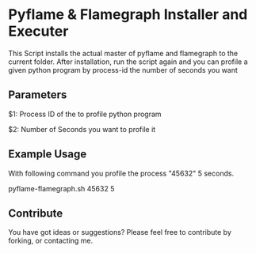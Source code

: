 # Pyflame & Flamegraph Installer and Executer
This Script installs the actual master of pyflame and flamegraph to the current folder.
After installation, run the script again and you can profile a given python program by process-id the number of seconds you want 

Parameters
----------
$1: Process ID of the to profile python program

$2: Number of Seconds you want to profile it

Example Usage
----------
With following command you profile the process "45632" 5 seconds.

pyflame-flamegraph.sh 45632 5

Contribute
----------
You have got ideas or suggestions? Please feel free to contribute by forking, or contacting me. 
